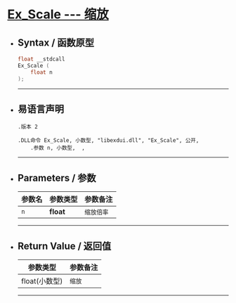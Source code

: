 # <a id="fun">[**Ex_Scale --- 缩放**](#index5)</a>

* ## <a id="1">Syntax / 函数原型</a>
	```C++
    float __stdcall 
    Ex_Scale (
        float n
    );
	```
	---
* ## <a id="2">易语言声明</a>
	```Elang
    .版本 2

    .DLL命令 Ex_Scale, 小数型, "libexdui.dll", "Ex_Scale", 公开, 
        .参数 n, 小数型,  , 
	```
	---
* ## <a id="3">Parameters / 参数</a>
	| 参数名 | 参数类型 | 参数备注 |
	| --- | --- | --- |
	| `n` | **float** | `缩放倍率` |

	---

* ## <a id="4">Return Value / 返回值</a>
	|参数类型 | 参数备注 |
	|--- | ---|
	|float(小数型) | `缩放`|
	---